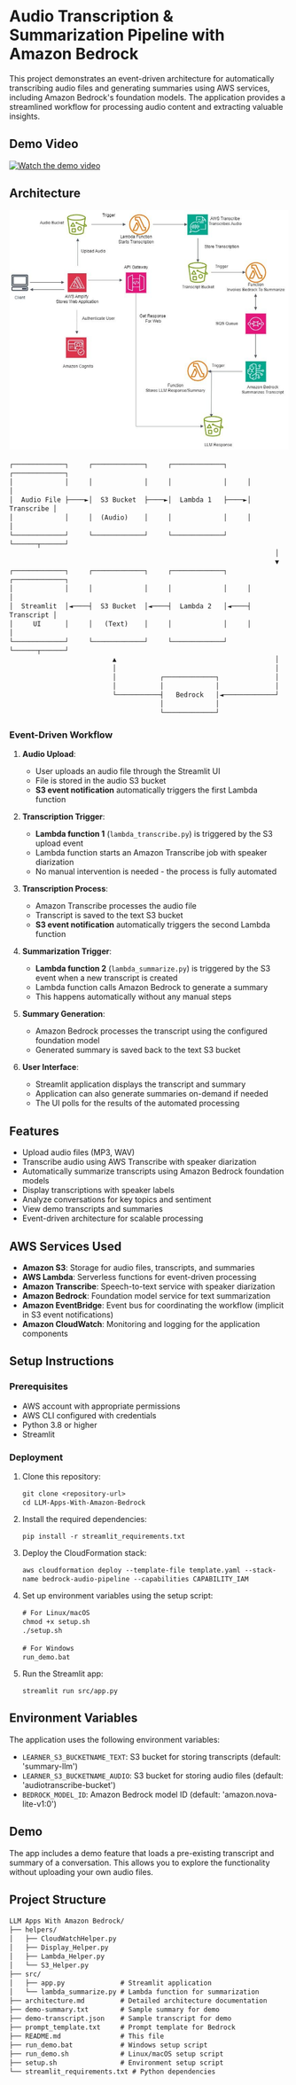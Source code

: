 
# Audio Transcription & Summarization Pipeline with Amazon Bedrock

This project demonstrates an event-driven architecture for automatically transcribing audio files and generating summaries using AWS services, including Amazon Bedrock's foundation models. The application provides a streamlined workflow for processing audio content and extracting valuable insights.

## Demo Video

[![Watch the demo video](https://img.youtube.com/vi/9L1459gJejU/0.jpg)](https://www.youtube.com/watch?v=9L1459gJejU)


## Architecture

![Architecture Diagram](architecture.jpg)

```
┌─────────────┐     ┌─────────────┐     ┌─────────────┐     ┌─────────────┐
│             │     │             │     │             │     │             │
│  Audio File ├────►│  S3 Bucket  ├────►│  Lambda 1   ├────►│  Transcribe │
│             │     │  (Audio)    │     │             │     │             │
└─────────────┘     └─────────────┘     └─────────────┘     └──────┬──────┘
                                                                   │
                                                                   ▼
┌─────────────┐     ┌─────────────┐     ┌─────────────┐     ┌─────────────┐
│             │     │             │     │             │     │             │
│  Streamlit  │◄────┤  S3 Bucket  │◄────┤  Lambda 2   │◄────┤  Transcript │
│     UI      │     │   (Text)    │     │             │     │             │
└─────────────┘     └─────────────┘     └─────────────┘     └──────┬──────┘
                          ▲                                        │
                          │                                        │
                          │           ┌─────────────┐              │
                          │           │             │              │
                          └───────────┤   Bedrock   │◄─────────────┘
                                      │             │
                                      └─────────────┘
```

### Event-Driven Workflow

1. **Audio Upload**:
   - User uploads an audio file through the Streamlit UI
   - File is stored in the audio S3 bucket
   - **S3 event notification** automatically triggers the first Lambda function

2. **Transcription Trigger**:
   - **Lambda function 1** (`lambda_transcribe.py`) is triggered by the S3 upload event
   - Lambda function starts an Amazon Transcribe job with speaker diarization
   - No manual intervention is needed - the process is fully automated

3. **Transcription Process**:
   - Amazon Transcribe processes the audio file
   - Transcript is saved to the text S3 bucket
   - **S3 event notification** automatically triggers the second Lambda function

4. **Summarization Trigger**:
   - **Lambda function 2** (`lambda_summarize.py`) is triggered by the S3 event when a new transcript is created
   - Lambda function calls Amazon Bedrock to generate a summary
   - This happens automatically without any manual steps

5. **Summary Generation**:
   - Amazon Bedrock processes the transcript using the configured foundation model
   - Generated summary is saved back to the text S3 bucket

6. **User Interface**:
   - Streamlit application displays the transcript and summary
   - Application can also generate summaries on-demand if needed
   - The UI polls for the results of the automated processing

## Features

- Upload audio files (MP3, WAV)
- Transcribe audio using AWS Transcribe with speaker diarization
- Automatically summarize transcripts using Amazon Bedrock foundation models
- Display transcriptions with speaker labels
- Analyze conversations for key topics and sentiment
- View demo transcripts and summaries
- Event-driven architecture for scalable processing

## AWS Services Used

- **Amazon S3**: Storage for audio files, transcripts, and summaries
- **AWS Lambda**: Serverless functions for event-driven processing
- **Amazon Transcribe**: Speech-to-text service with speaker diarization
- **Amazon Bedrock**: Foundation model service for text summarization
- **Amazon EventBridge**: Event bus for coordinating the workflow (implicit in S3 event notifications)
- **Amazon CloudWatch**: Monitoring and logging for the application components

## Setup Instructions

### Prerequisites

- AWS account with appropriate permissions
- AWS CLI configured with credentials
- Python 3.8 or higher
- Streamlit

### Deployment

1. Clone this repository:
   ```
   git clone <repository-url>
   cd LLM-Apps-With-Amazon-Bedrock
   ```

2. Install the required dependencies:
   ```
   pip install -r streamlit_requirements.txt
   ```

3. Deploy the CloudFormation stack:
   ```
   aws cloudformation deploy --template-file template.yaml --stack-name bedrock-audio-pipeline --capabilities CAPABILITY_IAM
   ```

4. Set up environment variables using the setup script:
   ```
   # For Linux/macOS
   chmod +x setup.sh
   ./setup.sh
   
   # For Windows
   run_demo.bat
   ```

5. Run the Streamlit app:
   ```
   streamlit run src/app.py
   ```

## Environment Variables

The application uses the following environment variables:
- `LEARNER_S3_BUCKETNAME_TEXT`: S3 bucket for storing transcripts (default: 'summary-llm')
- `LEARNER_S3_BUCKETNAME_AUDIO`: S3 bucket for storing audio files (default: 'audiotranscribe-bucket')
- `BEDROCK_MODEL_ID`: Amazon Bedrock model ID (default: 'amazon.nova-lite-v1:0')

## Demo

The app includes a demo feature that loads a pre-existing transcript and summary of a conversation. This allows you to explore the functionality without uploading your own audio files.

## Project Structure

```
LLM Apps With Amazon Bedrock/
├── helpers/
│   ├── CloudWatchHelper.py
│   ├── Display_Helper.py
│   ├── Lambda_Helper.py
│   └── S3_Helper.py
├── src/
│   ├── app.py              # Streamlit application
│   └── lambda_summarize.py # Lambda function for summarization
├── architecture.md         # Detailed architecture documentation
├── demo-summary.txt        # Sample summary for demo
├── demo-transcript.json    # Sample transcript for demo
├── prompt_template.txt     # Prompt template for Bedrock
├── README.md               # This file
├── run_demo.bat            # Windows setup script
├── run_demo.sh             # Linux/macOS setup script
├── setup.sh                # Environment setup script
└── streamlit_requirements.txt # Python dependencies
